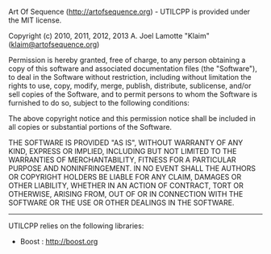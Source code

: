 Art Of Sequence (http://artofsequence.org) - UTILCPP is provided under the MIT license.

Copyright (c) 2010, 2011, 2012, 2013 A. Joel Lamotte "Klaim" (klaim@artofsequence.org)

Permission is hereby granted, free of charge, to any person obtaining a copy of this software and associated documentation files (the "Software"), to deal in the Software without restriction, including without limitation the rights to use, copy, modify, merge, publish, distribute, sublicense, and/or sell copies of the Software, and to permit persons to whom the Software is furnished to do so, subject to the following conditions:

The above copyright notice and this permission notice shall be included in all copies or substantial portions of the Software.

THE SOFTWARE IS PROVIDED "AS IS", WITHOUT WARRANTY OF ANY KIND, EXPRESS OR IMPLIED, INCLUDING BUT NOT LIMITED TO THE WARRANTIES OF MERCHANTABILITY, FITNESS FOR A PARTICULAR PURPOSE AND NONINFRINGEMENT. IN NO EVENT SHALL THE AUTHORS OR COPYRIGHT HOLDERS BE LIABLE FOR ANY CLAIM, DAMAGES OR OTHER LIABILITY, WHETHER IN AN ACTION OF CONTRACT, TORT OR OTHERWISE, ARISING FROM, OUT OF OR IN CONNECTION WITH THE SOFTWARE OR THE USE OR OTHER DEALINGS IN THE SOFTWARE.

----

UTILCPP relies on the following libraries:

 - Boost : http://boost.org



 
